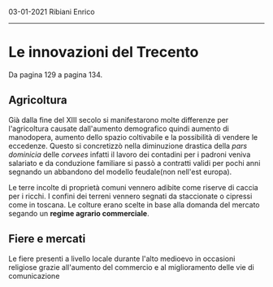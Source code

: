 03-01-2021       Ribiani Enrico

----

# Le innovazioni del Trecento

Da pagina 129 a pagina 134.

## Agricoltura

Già dalla fine del XIII secolo si manifestarono molte differenze per l'agricoltura causate dall'aumento demografico quindi aumento di manodopera, aumento dello spazio coltivabile e la possibilità di vendere le eccedenze.
Questo si concretizzò nella diminuzione drastica della *pars dominicia* delle *corvees* infatti il lavoro dei contadini per i padroni veniva salariato e da conduzione familiare si passò a contratti validi per pochi anni segnando un abbandono del modello feudale(non nell'est europa).

Le terre incolte di proprietà comuni vennero adibite come riserve di caccia per i ricchi. I confini dei terreni vennero segnati da staccionate o cipressi come in toscana. Le colture erano scelte in base alla domanda del mercato segando un **regime agrario commerciale**.

## Fiere e mercati
Le fiere presenti a livello locale durante l'alto medioevo in occasioni religiose grazie all'aumento del commercio e al miglioramento delle vie di comunicazione
